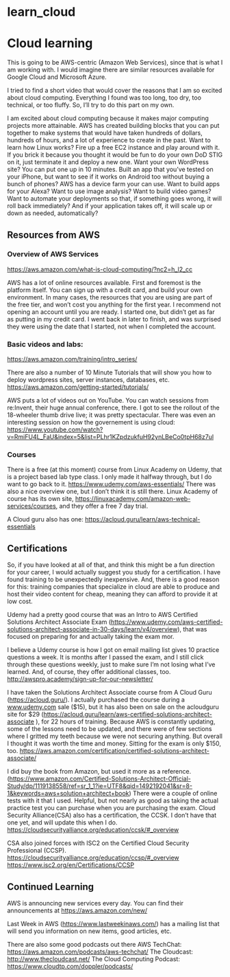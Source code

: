 # learn_cloud
# Cloud learning

This is going to be AWS-centric  (Amazon Web Services), since that is what I am working with.  I would imagine there are similar resources available for Google Cloud and Microsoft Azure.

I tried to find a short video that would cover the reasons that I am so excited about cloud computing.  Everything I found was too long, too dry, too technical, or too fluffy.  So, I’ll try to do this part on my own.

I am excited about cloud computing because it makes major computing projects more attainable.  AWS has created building blocks that you can put together to make systems that would have taken hundreds of dollars, hundreds of hours, and a lot of experience to create in the past.  Want to learn how Linux works?  Fire up a free EC2 instance and play around with it.  If you brick it because you thought it would be fun to do your own DoD STIG on it, just terminate it and deploy a new one.  Want your own WordPress site?  You can put one up in 10 minutes.   Built an app that you’ve tested on your iPhone, but want to see if it works on Android too without buying a bunch of phones?  AWS has a device farm your can use.  Want to build apps for your Alexa?  Want to use image analysis?  Want to build video games?  Want to automate your deployments so that, if something goes wrong, it will roll back immediately?  And if your application takes off, it will scale up or down as needed, automatically?

## Resources from AWS
### Overview of AWS Services
https://aws.amazon.com/what-is-cloud-computing/?nc2=h_l2_cc

AWS has a lot of online resources available.  First and foremost is the platform itself.  You can sign up with a credit card, and build your own environment.  In many cases, the resources that you are using are part of the free tier, and won’t cost you anything for the first year.  I recommend not opening an account until you are ready.  I started one, but didn’t get as far as putting in my credit card. I went back in later to finish, and was surprised they were using the date that I started, not when I completed the account.

### Basic videos and labs:
https://aws.amazon.com/training/intro_series/

There are also a number of 10 Minute Tutorials that will show you how to deploy wordpress sites, server instances, databases, etc.
https://aws.amazon.com/getting-started/tutorials/

AWS puts a lot of videos out on YouTube.  You can watch sessions from re:Invent, their huge annual conference, there. I got to see the rollout of the 18-wheeler thumb drive live; it was pretty spectacular.  There was even an interesting session on how the governement is using cloud: https://www.youtube.com/watch?v=RmiFU4L_FaU&index=5&list=PLhr1KZpdzukfuH92ynLBeCo0tpH68z7ul


### Courses
There is a free (at this moment) course from Linux Academy on Udemy, that is a project based lab type class.  I only made it halfway through, but I do want to go back to it.  https://www.udemy.com/aws-essentials/ There was also a nice overview one, but I don’t think it is still there. 
Linux Academy of course has its own site, https://linuxacademy.com/amazon-web-services/courses, and they offer a free 7 day trial.

A Cloud guru also has one: https://acloud.guru/learn/aws-technical-essentials


## Certifications
So, if you have looked at all of that, and think this might be a fun direction for your career, I would actually suggest you study for a certification.  I have found training to be unexpectedly inexpensive.  And, there is a good reason for this: training companies that specialize in cloud are able to produce and host their video content for cheap, meaning they can afford to provide it at low cost.  

Udemy had a pretty good course that was an Intro to AWS Certified Solutions Architect Associate Exam (https://www.udemy.com/aws-certified-solutions-architect-associate-in-30-days/learn/v4/overview), that was focused on preparing for and actually taking the exam mor.  

I believe a Udemy course is how I got on email mailing list gives 10 practice questions a week. It is months after I passed the exam, and I still click through these questions weekly, just to make sure I’m not losing what I’ve learned.  And, of course, they offer additional classes, too. http://awspro.academy/sign-up-for-our-newsletter/

I have taken the Solutions Architect Associate course from A Cloud Guru (https://acloud.guru/).  I actually purchased the course during a www.udemy.com sale ($15), but it has also been on sale on the acloudguru site for $29 (https://acloud.guru/learn/aws-certified-solutions-architect-associate ), for 22 hours of training.  Because AWS is constantly updating, some of the lessons need to be updated, and there were of few sections where I gritted my teeth because we were not securing anything.  But overall I thought it was worth the time and money.  Sitting for the exam is only $150, too. https://aws.amazon.com/certification/certified-solutions-architect-associate/

I did buy the book from Amazon, but used it more as a reference. (https://www.amazon.com/Certified-Solutions-Architect-Official-Study/dp/1119138558/ref=sr_1_1?ie=UTF8&qid=1492192041&sr=8-1&keywords=aws+solution+architect+book)
There were a couple of online tests with it that I used.  Helpful, but not nearly as good as taking the actual practice test you can purchase when you are purchasing the exam.
Cloud Security Alliance(CSA) also has a certification, the CCSK.  I don’t have that one yet, and will update this when I do.  https://cloudsecurityalliance.org/education/ccsk/#_overview

CSA also joined forces with ISC2 on the Certified Cloud Security Professional (CCSP). https://cloudsecurityalliance.org/education/ccsp/#_overview https://www.isc2.org/en/Certifications/CCSP 

## Continued Learning
AWS is announcing new services every day.  You can find their announcements at https://aws.amazon.com/new/ 

Last Week in AWS (https://www.lastweekinaws.com/) has a mailing list that will send you information on new items, good articles, etc.

There are also some good podcasts out there
AWS TechChat: https://aws.amazon.com/podcasts/aws-techchat/
The Cloudcast:  http://www.thecloudcast.net/
The Cloud Computing Podcast: https://www.cloudtp.com/doppler/podcasts/


  
